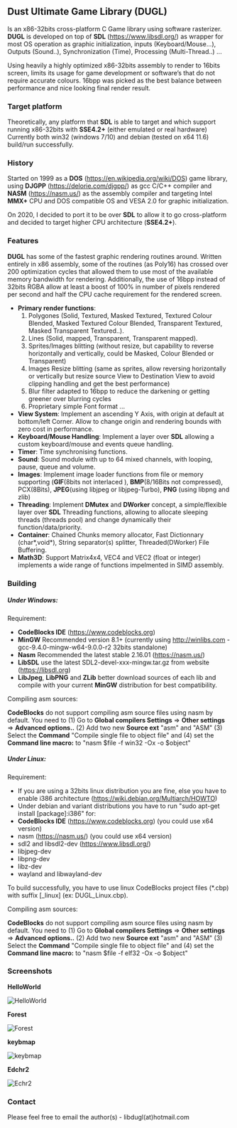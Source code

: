## Dust Ultimate Game Library (DUGL)
Is an x86-32bits cross-platform C Game library using software rasterizer.
**DUGL** is developed on top of **SDL** (https://www.libsdl.org/) as wrapper for most OS operation as graphic initialization, inputs (Keyboard/Mouse...), Outputs (Sound..), Synchronization (Time), Processing (Multi-Thread..) ...

Using heavily a highly optimized x86-32bits assembly to render to 16bits screen, limits its usage for game development or software’s that do not require accurate colours. 16bpp was picked as the best balance between performance and nice looking final render result.

### Target platform ###

Theoretically, any platform that **SDL** is able to target and which support running x86-32bits with **SSE4.2+**  (either emulated or real hardware)
Currently both win32 (windows 7/10) and debian (tested on x64 11.6) build/run successfully.

### History ###

Started on 1999 as a **DOS** (https://en.wikipedia.org/wiki/DOS) game library, using **DJGPP** (https://delorie.com/djgpp/) as gcc C/C++ compiler and **NASM** (https://nasm.us/) as the assembly compiler and targeting Intel **MMX+** CPU and DOS compatible OS and VESA 2.0 for graphic initialization.

On 2020, I decided to port it to be over **SDL** to allow it to go cross-platform and decided to target higher CPU architecture (**SSE4.2+**).

### Features ###

**DUGL** has some of the fastest graphic rendering routines around. Written entirely in x86 assembly, some of the routines (as Poly16) has crossed over 200 optimization cycles that allowed them to use most of the available memory bandwidth for rendering. Additionally, the use of 16bpp instead of 32bits RGBA allow at least a boost of 100% in number of pixels rendered per second and half the CPU cache requirement for the rendered screen.

* **Primary render functions**: 
  1. Polygones (Solid, Textured, Masked Textured, Textured Colour Blended, Masked Textured Colour Blended, Transparent Textured, Masked Transparent Textured..).
  2. Lines (Solid, mapped, Transparent, Transparent mapped).
  3. Sprites/Images blitting (without resize, but capability to reverse horizontally and vertically, could be Masked, Colour Blended or Transparent)
  4. Images Resize blitting (same as sprites, allow reversing horizontally or vertically but resize source View to Destination View to avoid clipping handling and get the best performance)
  5. Blur filter adapted to 16bpp to reduce the darkening or getting greener over blurring cycles
  6. Proprietary simple Font format ...
* **View System**:
Implement an ascending Y Axis, with origin at default at bottom/left Corner. Allow to change origin and rendering bounds with zero cost in performance.
* **Keyboard/Mouse Handling**:
Implement a layer over **SDL** allowing a custom keyboard/mouse and events queue handling. 
* **Timer**: Time synchronising functions.
* **Sound**: Sound module with up to 64 mixed channels, with looping, pause, queue and volume.
* **Images**: Implement image loader functions from file or memory supporting (**GIF**(8bits not interlaced ), **BMP**(8/16Bits not compressed), PCX(8Bits), **JPEG**(using libjpeg or libjpeg-Turbo), **PNG** (using libpng and zlib)
* **Threading**: Implement **DMutex** and **DWorker** concept, a simple/flexible layer over **SDL** Threading functions, allowing to allocate sleeping threads (threads pool) and change dynamically their function/data/priority.
* **Container**: Chained Chunks memory allocator, Fast Dictionnary (char\*,void\*), String separator(s) splitter, Threaded(DWorker) File Buffering.
* **Math3D**: Support Matrix4x4, VEC4 and VEC2 (float or integer) implements a wide range of functions impelmented in SIMD assembly.

### Building ###
#####  Under Windows: #####
Requirement:

- **CodeBlocks IDE** (https://www.codeblocks.org)
- **MinGW** Recommended version 8.1+  (currently using http://winlibs.com - gcc-9.4.0-mingw-w64-9.0.0-r2 32bits standalone)
- **Nasm** Recommended the latest stable 2.16.01 (https://nasm.us/)
- **LibSDL** use the latest SDL2-devel-xxx-mingw.tar.gz from website (https://libsdl.org)
- **LibJpeg**, **LibPNG** and **ZLib** better download sources of each lib and compile with your current **MinGW** distribution for best compatibility.

Compiling asm sources:

**CodeBlocks** do not support compiling asm source files using nasm by default. 
You need to (1) Go to **Global compilers Settings** => **Other settings** => **Advanced options..** (2) Add two new **Source ext** "asm" and "ASM" (3) Select 
the **Command** "Compile single file to object file" and (4) set the **Command line macro:** to "nasm $file -f win32 -Ox -o $object"

#####  Under Linux: #####
Requirement:

- If you are using a 32bits linux distribution you are fine, else you have to enable i386 architecture (https://wiki.debian.org/Multiarch/HOWTO)
- Under debian and variant distributions you have to run "sudo apt-get install [package]:i386" for:
- **CodeBlocks IDE** (https://www.codeblocks.org) (you could use x64 version)
- nasm (https://nasm.us/) (you could use x64 version)
- sdl2 and libsdl2-dev (https://www.libsdl.org/)
- libjpeg-dev
- libpng-dev
- libz-dev
- wayland and libwayland-dev

To build successfully, you have to use linux CodeBlocks project files (*.cbp) with suffix [_linux] (ex: DUGL_Linux.cbp).

Compiling asm sources:

**CodeBlocks** do not support compiling asm source files using nasm by default. 
You need to (1) Go to **Global compilers Settings** => **Other settings** => **Advanced options..** (2) Add two new **Source ext** "asm" and "ASM" (3) Select the **Command** "Compile single file to object file" and (4) set the **Command line macro:** to "nasm $file -f elf32 -Ox -o $object"

### Screenshots ###

**HelloWorld**

![HelloWorld](https://github.com/FakhriFki77/DUGL/blob/main/Screenshots/HelloWorld.png)

**Forest**

![Forest](https://github.com/FakhriFki77/DUGL/blob/main/Screenshots/forest.png)

**keybmap**

![keybmap](https://github.com/FakhriFki77/DUGL/blob/main/Screenshots/keybmap.png)

**Edchr2**

![Echr2](https://github.com/FakhriFki77/DUGL/blob/main/Screenshots/Edchr2.png)


### Contact ###

Please feel free to email the author(s) - libdugl(at)hotmail.com





 

